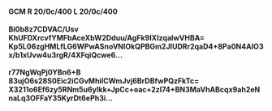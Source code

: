 #### GCM R 20/0c/400 L 20/0c/400
**Bi0b8z7CDVAC/Usv**<br/>**KhUFDXrcvfYMFbAceXbW2Dduu/AgFk9IXIzqaIwVHBA=**<br/>**Kp5L06zgHMLfLG6WPwASnoVNIOkQPBGm2JlUDRr2qaD4+8Pa0N4AIO3x/b1xUvw4u3rgR/4XFqiQcwe6...**<br/><br/>
**r77NgWqPj0YBn6+B**<br/>**83ujO6s28S0Eic2iCGvMhilCWmJvj6BrDBfwPQzFkTc=**<br/>**X3211o6Ef6zy5RNm5u6yIkk+JpCc+oac+2zI74+BN3MaVhABcqx9ah2eNnaLq3OFFaY35KyrDt6ePh3i...**